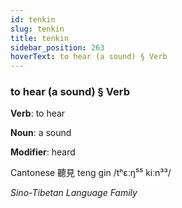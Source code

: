 ```yaml
---
id: tenkin
slug: tenkin
title: tenkin
sidebar_position: 263
hoverText: to hear (a sound) § Verb
---
```


### to hear (a sound) § Verb

**Verb**: to hear

**Noun**: a sound

**Modifier**: heard

Cantonese  聽見 teng gin /tʰɛːŋ⁵⁵ kiːn³³/

*Sino-Tibetan Language Family*